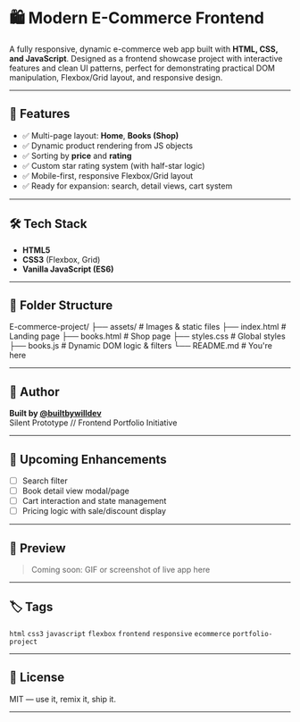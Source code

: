 # 🛍️ Modern E-Commerce Frontend

A fully responsive, dynamic e-commerce web app built with **HTML, CSS, and JavaScript**. Designed as a frontend showcase project with interactive features and clean UI patterns, perfect for demonstrating practical DOM manipulation, Flexbox/Grid layout, and responsive design.

---

## 🚀 Features

- ✅ Multi-page layout: **Home**, **Books (Shop)**
- ✅ Dynamic product rendering from JS objects
- ✅ Sorting by **price** and **rating**
- ✅ Custom star rating system (with half-star logic)
- ✅ Mobile-first, responsive Flexbox/Grid layout
- ✅ Ready for expansion: search, detail views, cart system

---

## 🛠️ Tech Stack

- **HTML5**
- **CSS3** (Flexbox, Grid)
- **Vanilla JavaScript (ES6)**

---

## 📁 Folder Structure
E-commerce-project/
├── assets/ # Images & static files
├── index.html # Landing page
├── books.html # Shop page
├── styles.css # Global styles
├── books.js # Dynamic DOM logic & filters
└── README.md # You're here


---

## 👤 Author

**Built by [@builtbywilldev](https://github.com/builtbywilldev)**  
Silent Prototype // Frontend Portfolio Initiative

---

## 🧪 Upcoming Enhancements

- [ ] Search filter
- [ ] Book detail view modal/page
- [ ] Cart interaction and state management
- [ ] Pricing logic with sale/discount display

---

## 📸 Preview

> Coming soon: GIF or screenshot of live app here

---

## 🏷️ Tags

`html` `css3` `javascript` `flexbox` `frontend` `responsive` `ecommerce` `portfolio-project`

---

## 📜 License

MIT — use it, remix it, ship it.

---

